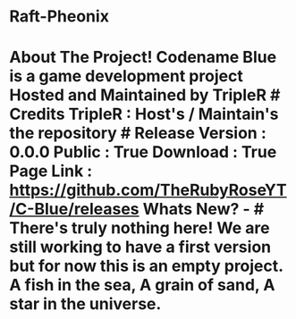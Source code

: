 # Raft-Pheonix
# About The Project! Codename Blue is a game development project Hosted and Maintained by TripleR  # Credits TripleR : Host's / Maintain's the repository  # Release Version    : 0.0.0   Public    : True   Download  : True   Page Link : https://github.com/TheRubyRoseYT/C-Blue/releases  Whats New? - # There's truly nothing here! We are still working to have a first version but for now this is an empty project. A fish in the sea, A grain of sand, A star in the universe.
